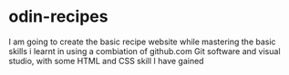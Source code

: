 # odin-recipes
I am going to create the basic recipe website
while mastering the basic skills i learnt in using a combiation of github.com Git software and visual studio, with some HTML and CSS skill I have gained